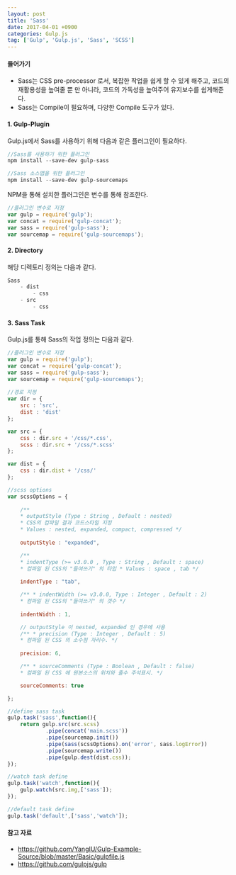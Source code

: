 ```yaml
---
layout: post
title: 'Sass'
date: 2017-04-01 +0900
categories: Gulp.js
tag: ['Gulp', 'Gulp.js', 'Sass', 'SCSS']
---
```


#### 들어가기

- Sass는 CSS pre-processor 로서, 복잡한 작업을 쉽게 할 수 있게 해주고, 코드의 재활용성을 높여줄 뿐 만 아니라, 코드의 가독성을 높여주어 유지보수를 쉽게해준다.
- Sass는 Compile이 필요하며, 다양한 Compile 도구가 있다.
	
#### 1. Gulp-Plugin

Gulp.js에서 Sass를 사용하기 위해 다음과 같은 플러그인이 필요하다.

```javascript
//Sass를 사용하기 위한 플러그인
npm install --save-dev gulp-sass

//Sass 소스맵을 위한 플러그인
npm install --save-dev gulp-sourcemaps
```

NPM을 통해 설치한 플러그인은 변수를 통해 참조한다.

```javascript
//플러그인 변수로 지정
var gulp = require('gulp');
var concat = require('gulp-concat');
var sass = require('gulp-sass');
var sourcemap = require('gulp-sourcemaps');
```

#### 2. Directory

해당 디렉토리 정의는 다음과 같다.

```javascript
Sass
	- dist
		- css
	- src
		- css
```

#### 3. Sass Task

Gulp.js를 통해 Sass의 작업 정의는 다음과 같다.

```javascript
//플러그인 변수로 지정
var gulp = require('gulp');
var concat = require('gulp-concat');
var sass = require('gulp-sass');
var sourcemap = require('gulp-sourcemaps');
     
//경로 지정
var dir = {
	src : 'src',
	dist : 'dist'
};

var src = {
	css : dir.src + '/css/*.css',
	scss : dir.src + '/css/*.scss'
};

var dist = {
	css : dir.dist + '/css/'
};

//scss options
var scssOptions = {
	
	/** 
	* outputStyle (Type : String , Default : nested) 
	* CSS의 컴파일 결과 코드스타일 지정 
	* Values : nested, expanded, compact, compressed */ 
	
	outputStyle : "expanded", 

	/** 
	* indentType (>= v3.0.0 , Type : String , Default : space) 
	* 컴파일 된 CSS의 "들여쓰기" 의 타입 * Values : space , tab */ 
	
	indentType : "tab", 

	/** * indentWidth (>= v3.0.0, Type : Integer , Default : 2) 
	* 컴파일 된 CSS의 "들여쓰기" 의 갯수 */ 
	
	indentWidth : 1, 

	// outputStyle 이 nested, expanded 인 경우에 사용 
	/** * precision (Type : Integer , Default : 5) 
	* 컴파일 된 CSS 의 소수점 자리수. */ 
	
	precision: 6, 

	/** * sourceComments (Type : Boolean , Default : false) 
	* 컴파일 된 CSS 에 원본소스의 위치와 줄수 주석표시. */ 

	sourceComments: true

};

//define sass task
gulp.task('sass',function(){
	return gulp.src(src.scss)
			.pipe(concat('main.scss'))
			.pipe(sourcemap.init())
			.pipe(sass(scssOptions).on('error', sass.logError)) 
			.pipe(sourcemap.write())
			.pipe(gulp.dest(dist.css));
});

//watch task define
gulp.task('watch',function(){
	gulp.watch(src.img,['sass']);
});

//default task define
gulp.task('default',['sass','watch']);
```

#### 참고 자료

- <https://github.com/YangIU/Gulp-Example-Source/blob/master/Basic/gulpfile.js>
- <https://github.com/gulpjs/gulp>